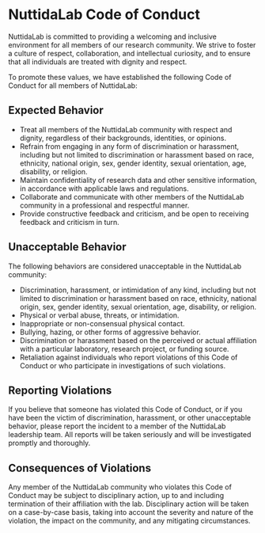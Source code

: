 # NuttidaLab Code of Conduct

NuttidaLab is committed to providing a welcoming and inclusive environment for all members of our research community. We strive to foster a culture of respect, collaboration, and intellectual curiosity, and to ensure that all individuals are treated with dignity and respect.

To promote these values, we have established the following Code of Conduct for all members of NuttidaLab:

## Expected Behavior

- Treat all members of the NuttidaLab community with respect and dignity, regardless of their backgrounds, identities, or opinions.
- Refrain from engaging in any form of discrimination or harassment, including but not limited to discrimination or harassment based on race, ethnicity, national origin, sex, gender identity, sexual orientation, age, disability, or religion.
- Maintain confidentiality of research data and other sensitive information, in accordance with applicable laws and regulations.
- Collaborate and communicate with other members of the NuttidaLab community in a professional and respectful manner.
- Provide constructive feedback and criticism, and be open to receiving feedback and criticism in turn.

## Unacceptable Behavior

The following behaviors are considered unacceptable in the NuttidaLab community:

- Discrimination, harassment, or intimidation of any kind, including but not limited to discrimination or harassment based on race, ethnicity, national origin, sex, gender identity, sexual orientation, age, disability, or religion.
- Physical or verbal abuse, threats, or intimidation.
- Inappropriate or non-consensual physical contact.
- Bullying, hazing, or other forms of aggressive behavior.
- Discrimination or harassment based on the perceived or actual affiliation with a particular laboratory, research project, or funding source.
- Retaliation against individuals who report violations of this Code of Conduct or who participate in investigations of such violations.

## Reporting Violations

If you believe that someone has violated this Code of Conduct, or if you have been the victim of discrimination, harassment, or other unacceptable behavior, please report the incident to a member of the NuttidaLab leadership team. All reports will be taken seriously and will be investigated promptly and thoroughly.

## Consequences of Violations

Any member of the NuttidaLab community who violates this Code of Conduct may be subject to disciplinary action, up to and including termination of their affiliation with the lab. Disciplinary action will be taken on a case-by-case basis, taking into account the severity and nature of the violation, the impact on the community, and any mitigating circumstances.
